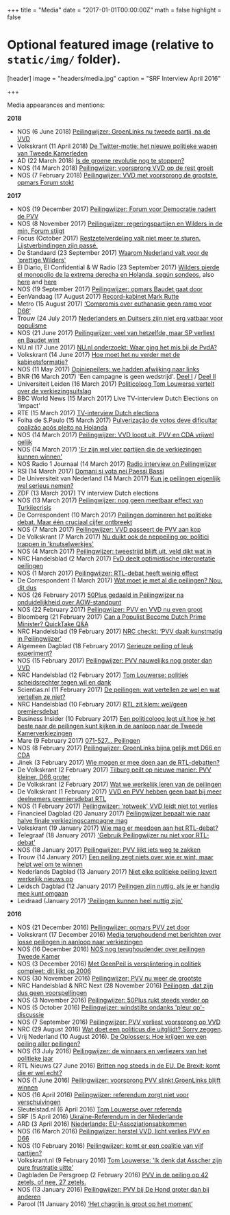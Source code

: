+++
title = "Media"
date = "2017-01-01T00:00:00Z"
math = false
highlight = false

# Optional featured image (relative to `static/img/` folder).
[header]
image = "headers/media.jpg"
caption = "SRF Interview April 2016"

+++

Media appearances and mentions:

**2018**

* NOS (6 June 2018) [Peilingwijzer: GroenLinks nu tweede partij, na de VVD](https://nos.nl/artikel/2235227-peilingwijzer-groenlinks-nu-tweede-partij-na-de-vvd.html)
* Volkskrant (11 April 2018) [De Twitter-motie: het nieuwe politieke wapen van Tweede Kamerleden](https://www.volkskrant.nl/media/de-twitter-motie-het-nieuwe-politieke-wapen-van-tweede-kamerleden~a4592056/)
* AD (22 March 2018) [Is de groene revolutie nog te stoppen?](https://www.ad.nl/utrecht/is-de-groene-revolutie-nog-te-stoppen~a2893ab1/)
* NOS (14 March 2018) [Peilingwijzer: voorsprong VVD op de rest groeit](https://nos.nl/artikel/2222268-peilingwijzer-voorsprong-vvd-op-de-rest-groeit.html)
* NOS (7 February 2018) [Peilingwijzer: VVD met voorsprong de grootste, opmars Forum stokt](https://nos.nl/artikel/2215732-peilingwijzer-vvd-met-voorsprong-de-grootste-opmars-forum-stokt.html)

**2017**  

* NOS (19 December 2017) [Peilingwijzer: Forum voor Democratie nadert de PVV](https://nos.nl/artikel/2208477-peilingwijzer-forum-voor-democratie-nadert-de-pvv.html)
* NOS (8 November 2017) [Peilingwijzer: regeringspartijen en Wilders in de min, Forum stijgt](https://nos.nl/artikel/2201780-peilingwijzer-regeringspartijen-en-wilders-in-de-min-forum-stijgt.html)
* Focus (October 2017) [Restzetelverdeling valt niet meer te sturen. Lijstverbindingen zijn passé.](http://sdu.instantmagazine.com/sdu-events/focus-2018#!/dossiers/item/2)
* De Standaard (23 September 2017) [Waarom Nederland valt voor de 'prettige Wilders'](http://www.standaard.be/cnt/dmf20170922_03089232)
* El Diario, El Confidential & W Radio (23 September 2017) [Wilders pierde el monopolio de la extrema derecha en Holanda, según sondeos](http://www.eldiario.es/politica/Wilders-monopolio-extrema-derecha-Holanda_0_689781323.html), also [here](https://www.elconfidencial.com/ultima-hora-en-vivo/2017-09-23/wilders-pierde-el-monopolio-de-la-extrema-derecha-en-holanda-segun-sondeos_1322682/) and [here](http://www.wradio.com.co/noticias/internacional/wilders-pierde-el-monopolio-de-la-extrema-derecha-en-holanda-segun-sondeos/20170923/nota/3588696.aspx)
* NOS (19 September 2017) [Peilingwijzer: opmars Baudet gaat door](https://nos.nl/artikel/2193693-peilingwijzer-opmars-baudet-gaat-door.html)
* EenVandaag (17 August 2017) [Record-kabinet Mark Rutte](http://politiek.eenvandaag.nl/tv-items/76039/record_kabinet_mark_rutte)
* Metro (15 August 2017) [‘Compromis over euthanasie geen ramp voor D66’](https://www.metronieuws.nl/nieuws/binnenland/2017/08/compromis-over-euthanasie-geen-ramp-voor-d66)
*	Trouw (24 July 2017) [Nederlanders en Duitsers zijn niet erg vatbaar voor populisme](https://www.trouw.nl/democratie/nederlanders-en-duitsers-zijn-niet-erg-vatbaar-voor-populisme-~a19b7ac0/)
*   NOS (21 June 2017) [Peilingwijzer: veel van hetzelfde, maar SP verliest en Baudet wint](http://nos.nl/artikel/2179188-peilingwijzer-veel-van-hetzelfde-maar-sp-verliest-en-baudet-wint.html)
*   NU.nl (17 June 2017) [NU.nl onderzoekt: Waar ging het mis bij de PvdA?](http://www.nu.nl/dvn/4773501/nunl-onderzoekt-waar-ging-mis-bij-pvda.html)
*   Volkskrant (14 June 2017) [Hoe moet het nu verder met de kabinetsformatie?](http://www.volkskrant.nl/politiek/hoe-moet-het-nu-verder-met-de-kabinetsformatie~a4500657/)
*   NOS (11 May 2017) [Opiniepeilers: we hadden afwijking naar links](http://nos.nl/artikel/2172707-opiniepeilers-we-hadden-afwijking-naar-links.html)
*   BNR (16 March 2017) 'Een campagne is geen wedstrijd'. [Deel I](https://www.bnr.nl/player/archief/20170316170600420) / [Deel II](https://www.bnr.nl/player/audio/10057855/10320030)
*   Universiteit Leiden (16 March 2017) [Politicoloog Tom Louwerse vertelt over de verkiezingsuitslag](https://www.youtube.com/watch?v=rWUGUconzdg&feature=youtu.be)
*   BBC World News (15 March 2017) Live TV-interview Dutch Elections on 'Impact'
*   RTE (15 March 2017) [TV-interview Dutch elections](http://www.rte.ie/player/nl/show/rte-news-nine-oclock-30003250/10700346/)
*   Folha de S.Paulo (15 March 2017) [Pulverização de votos deve dificultar coalizão após pleito na Holanda](http://www1.folha.uol.com.br/mundo/2017/03/1866601-pulverizacao-de-votos-deve-dificultar-coalizao-apos-pleito-na-holanda.shtml)
*   NOS (14 March 2017) [Peilingwijzer: VVD loopt uit, PVV en CDA vrijwel gelijk](http://nos.nl/artikel/2163165-peilingwijzer-vvd-loopt-uit-pvv-en-cda-vrijwel-gelijk.html)
*   NOS (14 March 2017) ['Er zijn wel vier partijen die de verkiezingen kunnen winnen'](http://nos.nl/artikel/2163043-er-zijn-wel-vier-partijen-die-de-verkiezingen-kunnen-winnen.html)
*   NOS Radio 1 Journaal (14 March 2017) [Radio interview on Peilingwijzer](http://www.nporadio1.nl/nos-radio-1-journaal/uitzendingen/380233-2017-03-14)
*   RSI (14 March 2017) [Domani si vota nei Paessi Bassi](https://www.rsi.ch/play/tv/telegiornale/video/14-03-2017-domani-si-vota-nei-paesi-bassi?id=8851282)   
*   De Universiteit van Nederland (14 March 2017) [Kun je peilingen eigenlijk wel serieus nemen?](https://www.youtube.com/watch?v=xJLcHCfCNw0&index=1&list=FLh9PG5G8VeNGBoLso7Nef6g)
*   ZDF (13 March 2017) TV interview Dutch elections
*   NOS (13 March 2017) [Peilingwijzer: nog geen meetbaar effect van Turkijecrisis](http://nos.nl/artikel/2163011-peilingwijzer-nog-geen-meetbaar-effect-van-turkijecrisis.html)
*   De Correspondent (10 March 2017) [Peilingen domineren het politieke debat. Maar één cruciaal cijfer ontbreekt](https://decorrespondent.nl/6361/peilingen-domineren-het-politieke-debat-maar-een-cruciaal-cijfer-ontbreekt/92569813754-0df7a836)
*   NOS (7 March 2017) [Peilingwijzer: VVD passeert de PVV aan kop](http://nos.nl/artikel/2161844-peilingwijzer-vvd-passeert-de-pvv-aan-kop.html)
*   De Volkskrant (7 March 2017) [Nu duikt ook de neppeiling op: politici trappen in 'knutselwerkjes'](http://www.volkskrant.nl/politiek/nu-duikt-ook-de-neppeiling-op-politici-trappen-in-knutselwerkjes~a4470825/)
*   NOS (4 March 2017) [Peilingwijzer: tweestrijd blijft uit, veld dikt wat in](http://nos.nl/artikel/2161224-peilingwijzer-tweestrijd-blijft-uit-veld-dikt-wat-in.html)  
*   NRC Handelsblad (2 March 2017) [FvD deelt optimistische interpretatie peilingen](https://www.nrc.nl/nieuws/2017/02/27/het-eerste-grote-televisiedebat-the-day-after-a1547878#upd20170302142149)
*   NOS (1 March 2017) [Peilingwijzer: RTL-debat heeft weinig effect](http://nos.nl/artikel/2160638-peilingwijzer-rtl-debat-heeft-weinig-effect.html) 
*   De Correspondent (1 March 2017) [Wat moet je met al die peilingen? Nou, dit dus](https://decorrespondent.nl/6269/wat-moet-je-met-al-die-peilingen-nou-dit-dus/91230964066-eb5ffe8e)   
*   NOS (26 February 2017) [50Plus gedaald in Peilingwijzer na onduidelijkheid over AOW-standpunt ](http://nos.nl/artikel/2160181-50plus-gedaald-in-peilingwijzer-na-onduidelijkheid-over-aow-standpunt.html)
*   NOS (22 February 2017) [Peilingwijzer: PVV en VVD nu even groot](http://nos.nl/artikel/2159429-peilingwijzer-pvv-en-vvd-nu-even-groot.html)
*   Bloomberg (21 February 2017) [Can a Populist Become Dutch Prime Minister? QuickTake Q&A](https://www.bloomberg.com/politics/articles/2017-02-21/can-a-populist-become-dutch-prime-minister-quicktake-q-a)
*   NRC Handelsblad (19 February 2017) [NRC checkt: ‘PVV daalt kunstmatig in Peilingwijzer’](https://www.nrc.nl/nieuws/2017/02/19/pvv-daalt-kunstmatig-in-peilingwijzer-6778326-a1546742)
*   Algemeen Dagblad (18 February 2017) [Serieuze peiling of leuk experiment?](http://www.ad.nl/verkiezingen/serieuze-peiling-of-leuk-experiment~abcdbe4e/)
*   NOS (15 February 2017) [Peilingwijzer: PVV nauwelijks nog groter dan VVD](http://nos.nl/artikel/2158308-peilingwijzer-pvv-nauwelijks-nog-groter-dan-vvd.html)
*   NRC Handelsblad (12 February 2017) [Tom Louwerse: politiek scheidsrechter tegen wil en dank](https://www.nrc.nl/nieuws/2017/02/12/scheidsrechter-tegen-wil-en-dank-6630454-a1545650)
*   Scientias.nl (11 February 2017) [De peilingen: wat vertellen ze wel en wat vertellen ze niet?](https://www.scientias.nl/peilingen-vertellen-wel-en-vertellen/)
*   NRC Handelsblad (10 February 2017) [RTL zit klem: wel/geen premiersdebat ](https://www.nrc.nl/nieuws/2017/02/10/rtl-zit-klem-welgeen-premiersdebat-6629102-a1545591)
*   Business Insider (10 February 2017) [Een politicoloog legt uit hoe je het beste naar de peilingen kunt kijken in de aanloop naar de Tweede Kamerverkiezingen](https://www.businessinsider.nl/peilingen-verkiezingen-opiniepeilingen-tweede-kamer/)
*   Mare (9 February 2017) [071-527... Peilingen](http://mareonline.nl/archive/2017/02/09/071-527peilingen) 
*   NOS (8 February 2017) [Peilingwijzer: GroenLinks bijna gelijk met D66 en CDA](http://nos.nl/artikel/2157070-peilingwijzer-groenlinks-bijna-gelijk-met-d66-en-cda.html)
*   Jinek (3 February 2017) [Wie mogen er mee doen aan de RTL-debatten?](http://evajinek.kro-ncrv.nl/fragmenten/wie-mogen-er-mee-doen-aan-de-rtl-debatten)
*   De Volkskrant (2 February 2017) [Tilburg peilt op nieuwe manier: PVV kleiner, D66 groter](http://www.volkskrant.nl/binnenland/tilburg-peilt-op-nieuwe-manier-pvv-kleiner-d66-groter~a4457143/)
*   De Volkskrant (2 February 2017) [Wat we werkelijk leren van de peilingen](http://www.volkskrant.nl/politiek/wat-we-werkelijk-leren-van-de-peilingen~a4457124/)
*   De Volkskrant (1 February 2017) [VVD en PVV hebben geen baat bij meer deelnemers premiersdebat RTL](http://www.volkskrant.nl/binnenland/vvd-en-pvv-hebben-geen-baat-bij-meer-deelnemers-premiersdebat-rtl~a4456659/)
*   NOS (1 February 2017) [Peilingwijzer: 'rotweek' VVD leidt niet tot verlies](http://nos.nl/artikel/2155971-peilingwijzer-rotweek-vvd-leidt-niet-tot-verlies.html)
*   Financieel Dagblad (20 January 2017) [Peilingwijzer bepaalt wie naar halve finale verkiezingscampagne mag](https://fd.nl/economie-politiek/1183569/peilingwijzer-bepaalt-wie-naar-halve-finale-verkiezingscampagne-mag)
*   Volkskrant (19 January 2017) [Wie mag er meedoen aan het RTL-debat?](http://www.volkskrant.nl/politiek/wie-mag-er-meedoen-aan-het-rtl-debat~a4450249/)
*   Telegraaf (18 January 2017) ['Gebruik Peilingwijzer nu niet voor RTL-debat'](http://www.telegraaf.nl/binnenland/27458551/___Gebruik_Peilingwijzer_nu_niet___.html)
*   NOS (18 January 2017) [Peilingwijzer: PVV lijkt iets weg te zakken](http://nos.nl/artikel/2153537-peilingwijzer-pvv-lijkt-iets-weg-te-zakken.html)
*   Trouw (14 January 2017) [Een peiling zegt niets over wie er wint, maar helpt wel om te winnen](https://blendle.com/i/trouw/een-peiling-zegt-niets-over-wie-er-wint-maar-helpt-wel-om-te-winnen/bnl-trn-20170114-7617736)
*   Nederlands Dagblad (13 January 2017) [Niet elke politieke peiling levert werkelijk nieuws op](https://www.nd.nl/nieuws/politiek/niet-elke-politieke-peiling-levert-werkelijk.2470128.lynkx)
*   Leidsch Dagblad (12 January 2017) [Peilingen zijn nuttig, als je er handig mee kunt omgaan](http://www.leidschdagblad.nl/regionaal/metropool/article28936760.ece/Peilingen-zijn-nuttig-als-je-er-handig-mee-kunt-omgaan_?utm_source=dlvr.it&utm_medium=twitter)
*   Leidraad (January 2017) ['Peilingen kunnen heel nuttig zijn'](https://issuu.com/universiteit-leiden/docs/leidraad_8_2016/6)

**2016**  

*   NOS (21 December 2016) [Peilingwijzer: opmars PVV zet door](http://nos.nl/artikel/2149429-peilingwijzer-opmars-pvv-zet-door.html)  
*   Volkskrant (17 December 2016) [Media terughoudend met berichten over losse peilingen in aanloop naar verkiezingen](http://www.volkskrant.nl/binnenland/media-terughoudend-met-berichten-over-losse-peilingen-in-aanloop-naar-verkiezingen~a4435889/)
*   NOS (16 December 2016) [NOS nog terughoudender over peilingen Tweede Kamer](http://nos.nl/artikel/2148608-nos-nog-terughoudender-over-peilingen-tweede-kamer.html)
*   NOS (3 December 2016) [Met GeenPeil is versplintering in politiek compleet: dit lijkt op 2006](http://nos.nl/artikel/2146277-met-geenpeil-is-versplintering-in-politiek-compleet-dit-lijkt-op-2006.html)
*   NOS (30 November 2016) [Peilingwijzer: PVV nu weer de grootste](http://nos.nl/artikel/2145724-peilingwijzer-pvv-nu-weer-de-grootste.html)
*   NRC Handelsblad & NRC Next (28 November 2016) [Peilingen, dat zijn dus geen voorspellingen](https://www.nrc.nl/nieuws/2016/11/27/peilingen-dat-zijn-dus-geen-voorspellingen-5546114-a1533877)
*   NOS (3 November 2016) [Peilingwijzer: 50Plus rukt steeds verder op](http://nos.nl/artikel/2141103-peilingwijzer-50plus-rukt-steeds-verder-op.html)
*   NOS (5 October 2016) [Peilingwijzer: windstilte ondanks 'pleur op'-discussie](http://nos.nl/artikel/2136045-peilingwijzer-windstilte-ondanks-pleur-op-discussie.html) 
*   NOS (7 September 2016) [Peilingwijzer: PVV verliest voorsprong op VVD](http://nos.nl/artikel/2130400-peilingwijzer-pvv-verliest-voorsprong-op-vvd.html) 
*   NRC (29 August 2016) [Wat doet een politicus die uitglijdt? Sorry zeggen](https://www.nrc.nl/nieuws/2016/08/28/nu-zegt-premier-rutte-ook-al-sorry-4035907-a1518383). 
*   Vrij Nederland (10 August 2016). [De Oplossers: Hoe krijgen we een peiling aller peilingen?](https://blendle.com/i/vrij-nederland/hoe-krijgen-we-een-peiling-aller-peilingen/bnl-vn-20160810-54815) 
*   NOS (13 July 2016) [Peilingwijzer: de winnaars en verliezers van het politieke jaar ](http://nos.nl/artikel/2117292-peilingwijzer-de-winnaars-en-verliezers-van-het-politieke-jaar.html)
*   RTL Nieuws (27 June 2016) [Britten nog steeds in de EU. De Brexit: komt die er wel echt?](http://www.rtlnieuws.nl/buitenland/britten-nog-steeds-de-eu-de-brexit-komt-die-er-wel-echt)
*   NOS (1 June 2016) [Peilingwijzer: voorsprong PVV slinkt,GroenLinks blijft winnen ](http://nos.nl/artikel/2108446-peilingwijzer-voorsprong-pvv-slinkt-groenlinks-blijft-winnen.html)
*   NOS (16 April 2016) [Peilingwijzer: referendum zorgt niet voor verschuivingen](http://nos.nl/artikel/2100289-peilingwijzer-referendum-zorgt-niet-voor-verschuivingen.html) 
*   Sleutelstad.nl (6 April 2016) [Tom Louwerse over referenda](https://soundcloud.com/sleutelstad/2016-04-06-tom-louwerse-over-referenda)
*   SRF (5 April 2016) [Ukraine-Referendum in der Niederlande](http://www.srf.ch/play/tv/tagesschau/video/ukraine-referendum-in-der-niederlande?id=111713d1-7dec-4c4b-a8e9-a8b2fb76b600) <span style="mso-spacerun: yes;"> </span><span lang="EN-US"></span>
*   ARD (3 April 2016) [Niederlande: EU-Assoziationsabkommen](http://www.daserste.de/information/politik-weltgeschehen/europamagazin/videos/niederlande-eu-assoziationsabkommen-100.html) 
*   NOS (16 March 2016) [Peilingwijzer: herstel VVD, licht verlies PVV en D66](http://nos.nl/artikel/2024991-peilingwijzer-herstel-vvd-licht-verlies-pvv-en-d66.html) 
*   NOS (10 February 2016) [Peilingwijzer: komt er een coalitie van vijf partijen?](http://nos.nl/artikel/2085909-peilingwijzer-komt-er-een-coalitie-van-vijf-partijen.html) 
*   Volkskrant.nl (9 February 2016) [Tom Louwerse: 'Ik denk dat Asscher zijn pure frustratie uitte'](http://www.volkskrant.nl/opinie/tom-louwerse-ik-denk-dat-asscher-zijn-pure-frustratie-uitte~a4241344/)
*   Dagbladen De Persgroep (2 February 2016) [PVV in de peiling op 42 zetels, of nee, 27 zetels.](https://blendle.com/i/eindhovens-dagblad-eindhoven/pvv-in-de-peiling-op-42-zetels-of-nee-27-zetels/bnl-edeindhoven-20160202-5830506) 
*   NOS (13 January 2016) [Peilingwijzer: PVV bij De Hond groter dan bij anderen](http://nos.nl/artikel/2080151-peilingwijzer-pvv-bij-de-hond-groter-dan-bij-anderen.html)
*   Parool (11 January 2016) [‘Het chagrijn is groot op het moment’](https://blendle.com/i/het-parool/het-chagrijn-is-groot-op-het-moment/bnl-par-20160111-5707520)

